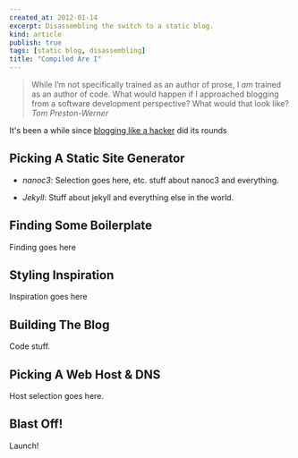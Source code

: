 ```yaml
---
created_at: 2012-01-14
excerpt: Disassembling the switch to a static blog.
kind: article
publish: true
tags: [static blog, disassembling]
title: "Compiled Are I"
---
```


> While I’m not specifically trained as an author of prose,
> I *am* trained as an author of code. What would happen if
> I approached blogging from a software development perspective?
> What would that look like?
> <cite>Tom Preston-Werner</cite>


It's been a while since [blogging like a hacker][0] did its rounds


[0]: tom.preston-werner.com/2008/11/17/blogging-like-a-hacker.html


Picking A Static Site Generator
-------------------------------

* *nanoc3*: Selection goes here, etc.
  stuff about nanoc3 and everything.

* *Jekyll*: Stuff about jekyll and
  everything else in the world.

Finding Some Boilerplate
------------------------

Finding goes here

Styling Inspiration
-------------------

Inspiration goes here

Building The Blog
-----------------

Code stuff.

Picking A Web Host & DNS
------------------------

Host selection goes here.

Blast Off!
----------

Launch!

